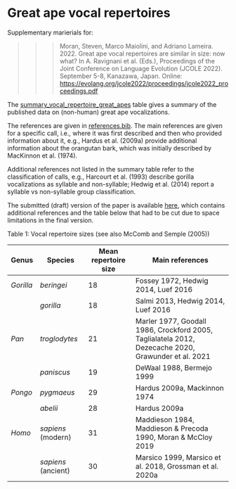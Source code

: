 # Great ape vocal repertoires

Supplementary marierials for:

>>> Moran, Steven, Marco Maiolini, and Adriano Lameira. 2022. Great ape vocal repertoires are similar in size: now what? In A. Ravignani et al. (Eds.), Proceedings of the Joint Conference on Language Evolution (JCOLE 2022). September 5-8, Kanazawa, Japan. Online: https://evolang.org/jcole2022/proceedings/jcole2022_proceedings.pdf

The [summary_vocal_repertoire_great_apes](summary_great_ape_vocal_repoertoires.csv) table gives a summary of the published data on (non-human) great ape vocalizations.

The references are given in [references.bib](references.bib). The main references are given for a specific call, i.e., where it was first described and then who provided information about it, e.g., Hardus et al. (2009a) provide additional information about the orangutan bark, which was initially described by MacKinnon et al. (1974).

Additional references not listed in the summary table refer to the classification of calls, e.g., Harcourt et al. (1993) describe gorilla vocalizations as syllable and non-syllable; Hedwig et al. (2014) report a syllable vs non-syllable group classification.

The submitted (draft) version of the paper is available [here](JCOLE_130_draft.pdf), which contains additional references and the table below that had to be cut due to space limitations in the final version.

Table 1: Vocal repertoire sizes (see also McComb and Semple (2005))

| Genus   | Species  | Mean repertoire size | Main references                     |
| --------| -------- | -------------------- | ----------------------------------- |
| _Gorilla_ | _beringei_ | 18                   | Fossey 1972, Hedwig 2014, Luef 2016 | 
|         | _gorilla_  | 18                   | Salmi 2013, Hedwig 2014, Luef 2016  |
| _Pan_     | _troglodytes_ | 21| Marler 1977, Goodall 1986, Crockford 2005, Taglialatela 2012, Dezecache 2020, Grawunder et al. 2021 |
|         | _paniscus_ | 19 | DeWaal 1988, Bermejo 1999 |
| _Pongo_   | _pygmaeus_ | 29| Hardus 2009a, Mackinnon 1974 |
|         | _abelii_   | 28 | Hardus 2009a |
| _Homo_     | _sapiens_ (modern) | 31 | Maddieson 1984, Maddieson & Precoda 1990, Moran & McCloy 2019 |
|         | _sapiens_ (ancient) | 30 | Marsico 1999, Marsico et al. 2018, Grossman et al. 2020a |
